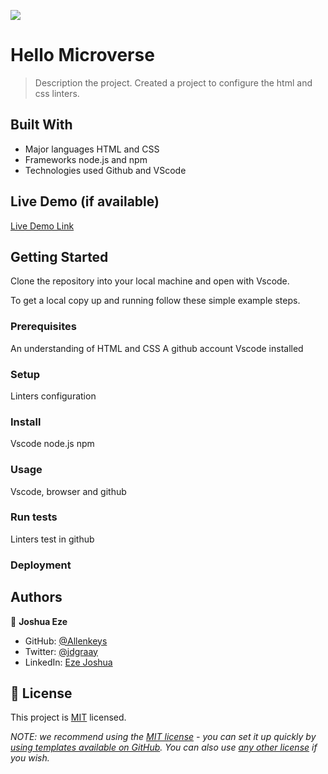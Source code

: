 ![](https://img.shields.io/badge/Microverse-blueviolet)

# Hello Microverse

> Description the project.
Created a project to configure the html and css linters. 

## Built With

- Major languages
    HTML and CSS
- Frameworks
    node.js and npm
- Technologies used
    Github and VScode

## Live Demo (if available)

[Live Demo Link](https://livedemo.com)


## Getting Started

Clone the repository into your local machine and open with Vscode.


To get a local copy up and running follow these simple example steps.

### Prerequisites
An understanding of HTML and CSS
A github account
Vscode installed
### Setup
Linters configuration
### Install
Vscode
node.js
npm
### Usage
Vscode, browser and github
### Run tests
Linters test in github
### Deployment



## Authors

👤 **Joshua Eze**

- GitHub: [@Allenkeys](https://github.com/Allenkeys)
- Twitter: [@jdgraay](https://twitter.com/jdgraay)
- LinkedIn: [Eze Joshua](https://linkedin.com/in/eze-joshua)

## 📝 License

This project is [MIT](./LICENSE) licensed.

_NOTE: we recommend using the [MIT license](https://choosealicense.com/licenses/mit/) - you can set it up quickly by [using templates available on GitHub](https://docs.github.com/en/communities/setting-up-your-project-for-healthy-contributions/adding-a-license-to-a-repository). You can also use [any other license](https://choosealicense.com/licenses/) if you wish._
